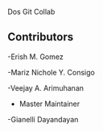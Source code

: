 Dos Git Collab

## Contributors
-Erish M. Gomez

-Mariz Nichole Y. Consigo

-Veejay A. Arimuhanan

- Master Maintainer
  
-Gianelli Dayandayan

